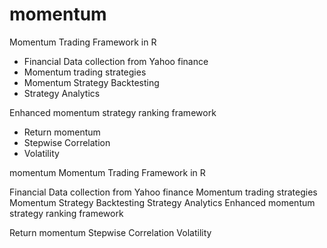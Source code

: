 # momentum
Momentum Trading Framework in R

- Financial Data collection from Yahoo finance
- Momentum trading strategies
- Momentum Strategy Backtesting
- Strategy Analytics

Enhanced momentum strategy ranking framework

- Return momentum
- Stepwise Correlation
- Volatility 


momentum
Momentum Trading Framework in R

Financial Data collection from Yahoo finance
Momentum trading strategies
Momentum Strategy Backtesting
Strategy Analytics
Enhanced momentum strategy ranking framework

Return momentum
Stepwise Correlation
Volatility

